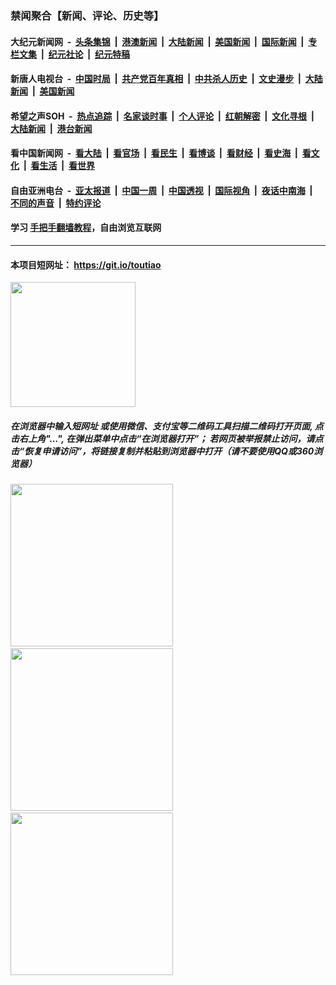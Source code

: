 ### 禁闻聚合【新闻、评论、历史等】

#### 大纪元新闻网 &nbsp;-&nbsp; [头条集锦](indexes/E头条集锦.md?t=02100944) &nbsp;|&nbsp; [港澳新闻](indexes/E港澳新闻.md?t=02100944)  &nbsp;|&nbsp; [大陆新闻](indexes/E大陆新闻.md?t=02100944) &nbsp;|&nbsp; [美国新闻](indexes/E美国新闻.md?t=02100944) &nbsp;|&nbsp; [国际新闻](indexes/E国际新闻.md?t=02100944) &nbsp;|&nbsp; [专栏文集](indexes/E专栏文集.md?t=02100944) &nbsp;|&nbsp; [纪元社论](indexes/E纪元社论.md?t=02100944) &nbsp;|&nbsp; [纪元特稿](indexes/E纪元特稿.md?t=02100944) 

#### 新唐人电视台 &nbsp;-&nbsp; [中国时局](indexes/N中国时局.md?t=02100944) &nbsp;|&nbsp; [共产党百年真相](indexes/N共产党百年真相.md?t=02100944) &nbsp;|&nbsp; [中共杀人历史](indexes/N中共杀人历史.md?t=02100944) &nbsp;|&nbsp; [文史漫步](indexes/N文史漫步.md?t=02100944) &nbsp;|&nbsp; [大陆新闻](indexes/N大陆新闻.md?t=02100944) &nbsp;|&nbsp; [美国新闻](indexes/N美国新闻.md?t=02100944)

#### 希望之声SOH &nbsp;-&nbsp; [热点追踪](indexes/H热点追踪.md?t=02100944) &nbsp;|&nbsp; [名家谈时事](indexes/H名家谈时事.md?t=02100944) &nbsp;|&nbsp; [个人评论](indexes/H个人评论.md?t=02100944)  &nbsp;|&nbsp; [红朝解密](indexes/H红朝解密.md?t=02100944) &nbsp;|&nbsp; [文化寻根](indexes/H文化寻根.md?t=02100944) &nbsp;|&nbsp; [大陆新闻](indexes/H大陆新闻.md?t=02100944) &nbsp;|&nbsp; [港台新闻](indexes/H港台新闻.md?t=02100944)

#### 看中国新闻网 &nbsp;-&nbsp; [看大陆](indexes/S看大陆.md?t=02100944) &nbsp;|&nbsp; [看官场](indexes/S看官场.md?t=02100944) &nbsp;|&nbsp; [看民生](indexes/S看民生.md?t=02100944)  &nbsp;|&nbsp; [看博谈](indexes/S看博谈.md?t=02100944) &nbsp;|&nbsp; [看财经](indexes/S看财经.md?t=02100944) &nbsp;|&nbsp; [看史海](indexes/S看史海.md?t=02100944) &nbsp;|&nbsp; [看文化](indexes/S看文化.md?t=02100944) &nbsp;|&nbsp; [看生活](indexes/S看生活.md?t=02100944) &nbsp;|&nbsp; [看世界](indexes/S看世界.md?t=02100944)

#### 自由亚洲电台 &nbsp;-&nbsp; [亚太报道](indexes/R亚太报道.md?t=02100944) &nbsp;|&nbsp; [中国一周](indexes/R中国一周.md?t=02100944) &nbsp;|&nbsp; [中国透视](indexes/R中国透视.md?t=02100944)  &nbsp;|&nbsp; [国际视角](indexes/R国际视角.md?t=02100944) &nbsp;|&nbsp; [夜话中南海](indexes/R夜话中南海.md?t=02100944) &nbsp;|&nbsp; [不同的声音](indexes/R不同的声音.md?t=02100944) &nbsp;|&nbsp; [特约评论](indexes/R特约评论.md?t=02100944)

#### 学习 [手把手翻墙教程](https://github.com/gfw-breaker/guides/wiki)，自由浏览互联网

----

#### 本项目短网址： https://git.io/toutiao
<img src="https://raw.githubusercontent.com/gfw-breaker/banned-news/master/scripts/img/qr.png" width="200px"/>  

##### 在浏览器中输入短网址 或使用微信、支付宝等二维码工具扫描二维码打开页面, 点击右上角"...", 在弹出菜单中点击“在浏览器打开”； 若网页被举报禁止访问，请点击“恢复申请访问”，将链接复制并粘贴到浏览器中打开（请不要使用QQ或360浏览器）

<img src="https://raw.githubusercontent.com/gfw-breaker/banned-news/master/scripts/img/1.png" width="260px"/> &nbsp; <img src="https://raw.githubusercontent.com/gfw-breaker/banned-news/master/scripts/img/2.png" width="260px"/> &nbsp; <img src="https://raw.githubusercontent.com/gfw-breaker/banned-news/master/scripts/img/3.png" width="260px"/>

